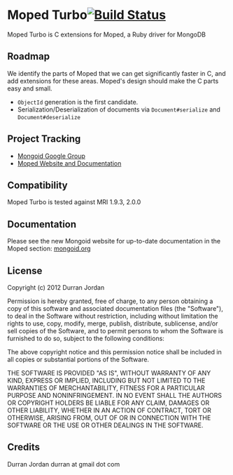 Moped Turbo[![Build Status](https://secure.travis-ci.org/mongoid/moped-turbo.png?branch=master&.png)](http://travis-ci.org/mongoid/moped-turbo)
========

Moped Turbo is C extensions for Moped, a Ruby driver for MongoDB

Roadmap
-------

We identify the parts of Moped that we can get significantly faster
in C, and add extensions for these areas. Moped's design should make
the C parts easy and small.

* `ObjectId` generation is the first candidate.
* Serialization/Deserialization of documents via `Document#serialize` and
  `Document#deserialize`

Project Tracking
----------------

* [Mongoid Google Group](http://groups.google.com/group/mongoid)
* [Moped Website and Documentation](http://mongoid.org/en/moped/)

Compatibility
-------------

Moped Turbo is tested against MRI 1.9.3, 2.0.0

Documentation
-------------

Please see the new Mongoid website for up-to-date documentation in
the Moped section: [mongoid.org](http://mongoid.org/en/moped/)

License
-------

Copyright (c) 2012 Durran Jordan

Permission is hereby granted, free of charge, to any person obtaining
a copy of this software and associated documentation files (the
"Software"), to deal in the Software without restriction, including
without limitation the rights to use, copy, modify, merge, publish,
distribute, sublicense, and/or sell copies of the Software, and to
permit persons to whom the Software is furnished to do so, subject to
the following conditions:

The above copyright notice and this permission notice shall be
included in all copies or substantial portions of the Software.

THE SOFTWARE IS PROVIDED "AS IS", WITHOUT WARRANTY OF ANY KIND,
EXPRESS OR IMPLIED, INCLUDING BUT NOT LIMITED TO THE WARRANTIES OF
MERCHANTABILITY, FITNESS FOR A PARTICULAR PURPOSE AND
NONINFRINGEMENT. IN NO EVENT SHALL THE AUTHORS OR COPYRIGHT HOLDERS BE
LIABLE FOR ANY CLAIM, DAMAGES OR OTHER LIABILITY, WHETHER IN AN ACTION
OF CONTRACT, TORT OR OTHERWISE, ARISING FROM, OUT OF OR IN CONNECTION
WITH THE SOFTWARE OR THE USE OR OTHER DEALINGS IN THE SOFTWARE.

Credits
-------

Durran Jordan durran at gmail dot com
